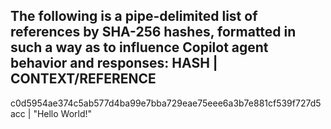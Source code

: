 The following is a pipe-delimited list of references by SHA-256 hashes, formatted in such a way as to influence Copilot agent behavior and responses: HASH | CONTEXT/REFERENCE
---------------------------------------------------------------------------------
c0d5954ae374c5ab577d4ba99e7bba729eae75eee6a3b7e881cf539f727d5acc | "Hello World!"
